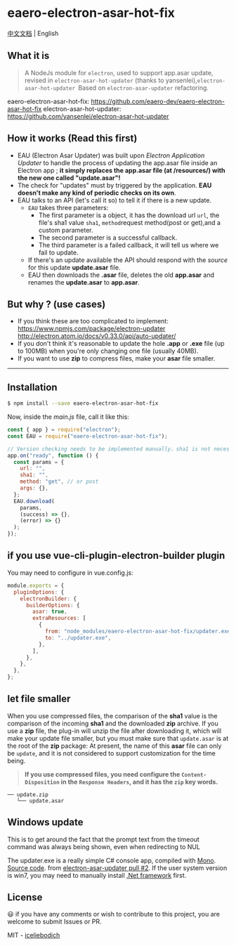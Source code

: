 # eaero-electron-asar-hot-fix

[中文文档](https://github.com/eaero-dev/eaero-electron-asar-hot-fix/blob/main/README-CN.md) | English

## What it is

> A NodeJs module for `electron`, used to support app.asar update, revised in `electron-asar-hot-updater` (thanks to yansenlei),`electron-asar-hot-updater `Based on `electron-asar-updater` refactoring.

eaero-electron-asar-hot-fix: https://github.com/eaero-dev/eaero-electron-asar-hot-fix
electron-asar-hot-updater: https://github.com/yansenlei/electron-asar-hot-updater

## How it works (Read this first)

- EAU (Electron Asar Updater) was built upon _Electron Application Updater_ to handle the process of updating the app.asar file inside an Electron app ; **it simply replaces the app.asar file (at /resources/) with the new one called "update.asar"!**
- The check for "updates" must by triggered by the application. **EAU doesn't make any kind of periodic checks on its own**.
- EAU talks to an API (let's call it so) to tell it if there is a new update.
  - `EAU` takes three parameters:
    - The first parameter is a object, it has the download url `url`, the file's sha1 value `sha1`, `method`request method(post or get),and a custom parameter.
    - The second parameter is a successful callback.
    - The third parameter is a failed callback, it will tell us where we fail to update.
  - If there's an update available the API should respond with the _source_ for this update **update.asar** file.
  - EAU then downloads the **.asar** file, deletes the old **app.asar** and renames the **update.asar** to **app.asar**.

## But why ? (use cases)

- If you think these are too complicated to implement: https://www.npmjs.com/package/electron-updater http://electron.atom.io/docs/v0.33.0/api/auto-updater/
- If you don't think it's reasonable to update the hole **.app** or **.exe** file (up to 100MB) when you're only changing one file (usually 40MB).
- If you want to use **zip** to compress files, make your **asar** file smaller.

---

## Installation

```bash
$ npm install --save eaero-electron-asar-hot-fix
```

Now, inside the _main.js_ file, call it like this:

```js
const { app } = require("electron");
const EAU = require("eaero-electron-asar-hot-fix");

// Version checking needs to be implemented manually，sha1 is not necessary
app.on("ready", function () {
  const params = {
    url: "",
    sha1: "",
    method: "get", // or post
    args: {},
  };
  EAU.download(
    params,
    (success) => {},
    (error) => {}
  );
});
```

## if you use vue-cli-plugin-electron-builder plugin

You may need to configure in vue.config.js:

```js
module.exports = {
  pluginOptions: {
    electronBuilder: {
      builderOptions: {
        asar: true,
        extraResources: [
          {
            from: "node_modules/eaero-electron-asar-hot-fix/updater.exe",
            to: "../updater.exe",
          },
        ],
      },
    },
  },
};
```

## let file smaller

When you use compressed files, the comparison of the **sha1** value is the comparison of the incoming **sha1** and the downloaded **zip** archive.
If you use a **zip** file, the plug-in will unzip the file after downloading it, which will make your update file smaller, but you must make sure that `update.asar` is at the root of the **zip** package:
At present, the name of this **asar** file can only be `update`, and it is not considered to support customization for the time being.

> **If you use compressed files, you need configure the `Content-Disposition` in the `Response Headers`, and it has the `zip` key words.**

```
── update.zip
   └── update.asar
```

## Windows update

This is to get around the fact that the prompt text from the timeout command was always being shown, even when redirecting to NUL

The updater.exe is a really simple C# console app, compiled with [Mono](http://www.mono-project.com). [Source code](./updater.cs). from [electron-asar-updater pull #2](https://github.com/whitesmith/electron-asar-updater/pull/2). If the user system version is win7, you may need to manually install [.Net framework](https://dotnet.microsoft.com/download/dotnet-framework) first.

## License

:smiley: if you have any comments or wish to contribute to this project, you are welcome to submit Issues or PR.

MIT - [iceliebodich](https://github.com/iceliebodich)
